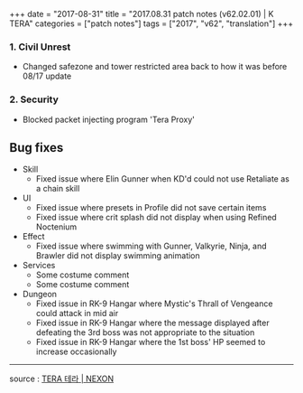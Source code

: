 +++
date = "2017-08-31"
title = "2017.08.31 patch notes (v62.02.01) | K TERA"
categories = ["patch notes"]
tags = ["2017", "v62", "translation"]
+++

### 1. Civil Unrest
- Changed safezone and tower restricted area back to how it was before 08/17 update

### 2. Security
- Blocked packet injecting program 'Tera Proxy'

## Bug fixes

- Skill
  - Fixed issue where Elin Gunner when KD'd could not use Retaliate as a chain skill
- UI
  - Fixed issue where presets in Profile did not save certain items
  - Fixed issue where crit splash did not display when using Refined Noctenium
- Effect
  - Fixed issue where swimming with Gunner, Valkyrie, Ninja, and Brawler did not display swimming animation
- Services
  - Some costume comment
  - Some costume comment
- Dungeon
  - Fixed issue in RK-9 Hangar where Mystic's Thrall of Vengeance could attack in mid air
  - Fixed issue in RK-9 Hangar where the message displayed after defeating the 3rd boss was not appropriate to the situation
  - Fixed issue in RK-9 Hangar where the 1st boss' HP seemed to increase occasionally

----

source : [TERA 테라 | NEXON](http://tera.nexon.com/news/update/view.aspx?n4articlesn=295)
